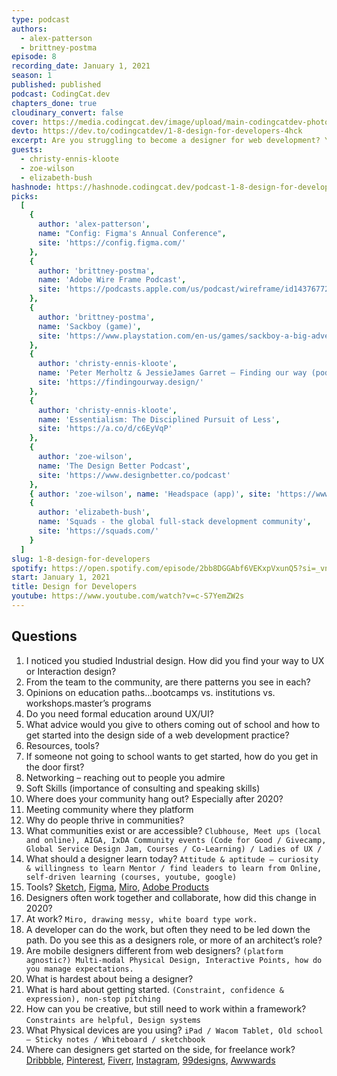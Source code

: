 ```yaml
---
type: podcast
authors:
  - alex-patterson
  - brittney-postma
episode: 8
recording_date: January 1, 2021
season: 1
published: published
podcast: CodingCat.dev
chapters_done: true
cloudinary_convert: false
cover: https://media.codingcat.dev/image/upload/main-codingcatdev-photo/pfjxk1aiesrme14tbrcr.png
devto: https://dev.to/codingcatdev/1-8-design-for-developers-4hck
excerpt: Are you struggling to become a designer for web development? You don''t need formal web development training to be successful. Learn from the design group at OST how each of them found a path into design, coming from several different backgrounds.
guests:
  - christy-ennis-kloote
  - zoe-wilson
  - elizabeth-bush
hashnode: https://hashnode.codingcat.dev/podcast-1-8-design-for-developers
picks:
  [
    {
      author: 'alex-patterson',
      name: "Config: Figma's Annual Conference",
      site: 'https://config.figma.com/'
    },
    {
      author: 'brittney-postma',
      name: 'Adobe Wire Frame Podcast',
      site: 'https://podcasts.apple.com/us/podcast/wireframe/id1437677219'
    },
    {
      author: 'brittney-postma',
      name: 'Sackboy (game)',
      site: 'https://www.playstation.com/en-us/games/sackboy-a-big-adventure/'
    },
    {
      author: 'christy-ennis-kloote',
      name: 'Peter Merholtz & JessieJames Garret – Finding our way (podcast)',
      site: 'https://findingourway.design/'
    },
    {
      author: 'christy-ennis-kloote',
      name: 'Essentialism: The Disciplined Pursuit of Less',
      site: 'https://a.co/d/c6EyVqP'
    },
    {
      author: 'zoe-wilson',
      name: 'The Design Better Podcast',
      site: 'https://www.designbetter.co/podcast'
    },
    { author: 'zoe-wilson', name: 'Headspace (app)', site: 'https://www.headspace.com/focus-mode' },
    {
      author: 'elizabeth-bush',
      name: 'Squads - the global full-stack development community',
      site: 'https://squads.com/'
    }
  ]
slug: 1-8-design-for-developers
spotify: https://open.spotify.com/episode/2bb8DGGAbf6VEKxpVxunQ5?si=_vnM7Q-BS1m0_pQO-JPdBg
start: January 1, 2021
title: Design for Developers
youtube: https://www.youtube.com/watch?v=c-S7YemZW2s
---
```


## Questions

1. I noticed you studied Industrial design. How did you find your way to UX or Interaction design?
1. From the team to the community, are there patterns you see in each?
1. Opinions on education paths…bootcamps vs. institutions vs. workshops.master’s programs
1. Do you need formal education around UX/UI?
1. What advice would you give to others coming out of school and how to get started into the design side of a web development practice?
1. Resources, tools?
1. If someone not going to school wants to get started, how do you get in the door first?
1. Networking – reaching out to people you admire
1. Soft Skills (importance of consulting and speaking skills)
1. Where does your community hang out? Especially after 2020?
1. Meeting community where they platform
1. Why do people thrive in communities?
1. What communities exist or are accessible? `Clubhouse, Meet ups (local and online), AIGA, IxDA Community events (Code for Good / Givecamp, Global Service Design Jam, Courses / Co-Learning) / Ladies of UX /`
1. What should a designer learn today? `Attitude & aptitude – curiosity & willingness to learn Mentor / find leaders to learn from Online, self-driven learning (courses, youtube, google)`
1. Tools? [Sketch](https://www.sketch.com/), [Figma](https://www.figma.com), [Miro](https://miro.com/), [Adobe Products](https://www.adobe.com/creativecloud.html)
1. Designers often work together and collaborate, how did this change in 2020?
1. At work? `Miro, drawing messy, white board type work.`
1. A developer can do the work, but often they need to be led down the path. Do you see this as a designers role, or more of an architect’s role?
1. Are mobile designers different from web designers? `(platform agnostic?) Multi-modal Physical Design, Interactive Points, how do you manage expectations.`
1. What is hardest about being a designer?
1. What is hard about getting started. `(Constraint, confidence & expression), non-stop pitching`
1. How can you be creative, but still need to work within a framework? `Constraints are helpful, Design systems`
1. What Physical devices are you using? `iPad / Wacom Tablet, Old school – Sticky notes / Whiteboard / sketchbook`
1. Where can designers get started on the side, for freelance work? [Dribbble](https://dribbble.com/), [Pinterest](https://www.pinterest.com/), [Fiverr](https://www.fiverr.com/), [Instagram](https://www.instagram.com/), [99designs](https://99designs.com/), [Awwwards](https://www.awwwards.com/)
